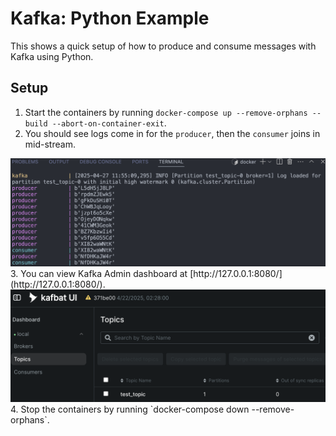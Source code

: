 # Kafka: Python Example
This shows a quick setup of how to produce and consume messages with Kafka using Python.

## Setup

1. Start the containers by running `docker-compose up --remove-orphans --build --abort-on-container-exit`.
2. You should see logs come in for the `producer`, then the `consumer` joins in mid-stream.
<img src="images/logs.png">
3. You can view Kafka Admin dashboard at [http://127.0.0.1:8080/](http://127.0.0.1:8080/).
<img src="images/admin.png">
4. Stop the containers by running `docker-compose down --remove-orphans`.
